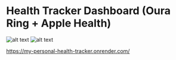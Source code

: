 # Health Tracker Dashboard (Oura Ring + Apple Health)

![alt text](https://explorebit-entity-assets.s3.ap-south-1.amazonaws.com/company/oura-ring-f5502a8a-51db-497b-9284-7fa4dac9854d.png) ![alt text](https://explorebit-entity-assets.s3.ap-south-1.amazonaws.com/company/oura-ring-f5502a8a-51db-497b-9284-7fa4dac9854d.png)

https://my-personal-health-tracker.onrender.com/
